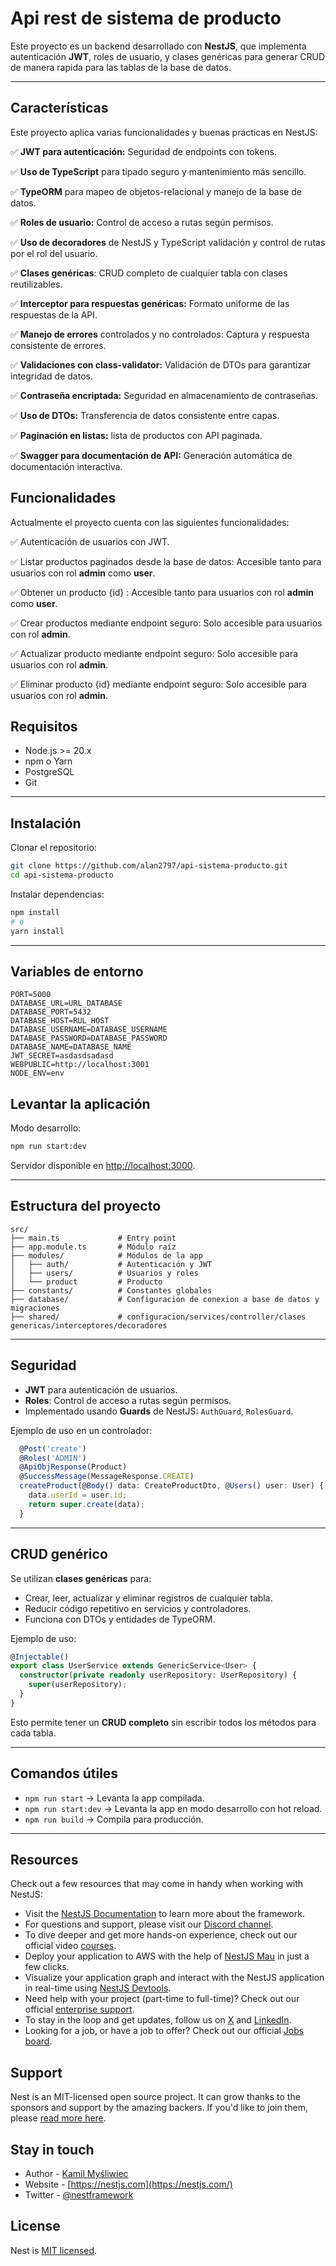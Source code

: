 # Api rest de sistema de producto

Este proyecto es un backend desarrollado con **NestJS**, que implementa autenticación **JWT**, roles de usuario, y clases genéricas para generar CRUD de manera rapida para las tablas de la base de datos.

---

## Características

Este proyecto aplica varias funcionalidades y buenas prácticas en NestJS:

✅ **JWT para autenticación:** Seguridad de endpoints con tokens.

✅ **Uso de TypeScript** para tipado seguro y mantenimiento más sencillo.

✅ **TypeORM** para mapeo de objetos-relacional y manejo de la base de datos.

✅ **Roles de usuario:** Control de acceso a rutas según permisos.

✅ **Uso de decoradores** de NestJS y TypeScript validación y control de rutas por el rol del usuario.

✅ **Clases genéricas**: CRUD completo de cualquier tabla con clases reutilizables.

✅ **Interceptor para respuestas genéricas:** Formato uniforme de las respuestas de la API.

✅ **Manejo de errores** controlados y no controlados: Captura y respuesta consistente de errores.

✅ **Validaciones con class-validator:** Validación de DTOs para garantizar integridad de datos.

✅ **Contraseña encriptada:** Seguridad en almacenamiento de contraseñas.

✅ **Uso de DTOs:** Transferencia de datos consistente entre capas.

✅ **Paginación en listas:** lista de productos con API paginada.

✅ **Swagger para documentación de API:** Generación automática de documentación interactiva.

## Funcionalidades

Actualmente el proyecto cuenta con las siguientes funcionalidades:

✅ Autenticación de usuarios con JWT.

✅ Listar productos paginados desde la base de datos: Accesible tanto para usuarios con rol **admin** como **user**.

✅ Obtener un producto {id} : Accesible tanto para usuarios con rol **admin** como **user**.

✅ Crear productos mediante endpoint seguro: Solo accesible para usuarios con rol **admin**.

✅ Actualizar producto mediante endpoint seguro: Solo accesible para usuarios con rol **admin**.

✅ Eliminar producto {id} mediante endpoint seguro: Solo accesible para usuarios con rol **admin**.

## Requisitos

- Node.js >= 20.x
- npm o Yarn
- PostgreSQL
- Git

---

## Instalación

Clonar el repositorio:

```bash
git clone https://github.com/alan2797/api-sistema-producto.git
cd api-sistema-producto
```

Instalar dependencias:

```bash
npm install
# o
yarn install
```

---

## Variables de entorno

```env
PORT=5000
DATABASE_URL=URL_DATABASE
DATABASE_PORT=5432
DATABASE_HOST=RUL_HOST
DATABASE_USERNAME=DATABASE_USERNAME
DATABASE_PASSWORD=DATABASE_PASSWORD
DATABASE_NAME=DATABASE_NAME
JWT_SECRET=asdasdsadasd
WEBPUBLIC=http://localhost:3001
NODE_ENV=env
```

## Levantar la aplicación

Modo desarrollo:

```bash
npm run start:dev
```

Servidor disponible en [http://localhost:3000](http://localhost:3000).

---

## Estructura del proyecto

```
src/
├── main.ts             # Entry point
├── app.module.ts       # Módulo raíz
├── modules/            # Módulos de la app
│   ├── auth/           # Autenticación y JWT
│   ├── users/          # Usuarios y roles
│   └── product         # Producto
├── constants/          # Constantes globales
├── database/           # Configuracion de conexion a base de datos y migraciones
├── shared/             # configuracion/services/controller/clases genericas/interceptores/decoradores
```

---

## Seguridad

- **JWT** para autenticación de usuarios.
- **Roles**: Control de acceso a rutas según permisos.
- Implementado usando **Guards** de NestJS: `AuthGuard`, `RolesGuard`.

Ejemplo de uso en un controlador:

```ts
  @Post('create')
  @Roles('ADMIN')
  @ApiObjResponse(Product)
  @SuccessMessage(MessageResponse.CREATE)
  createProduct(@Body() data: CreateProductDto, @Users() user: User) {
    data.userId = user.id;
    return super.create(data);
  }
```

---

## CRUD genérico

Se utilizan **clases genéricas** para:

- Crear, leer, actualizar y eliminar registros de cualquier tabla.
- Reducir código repetitivo en servicios y controladores.
- Funciona con DTOs y entidades de TypeORM.

Ejemplo de uso:

```ts
@Injectable()
export class UserService extends GenericService<User> {
  constructor(private readonly userRepository: UserRepository) {
    super(userRepository);
  }
}
```

Esto permite tener un **CRUD completo** sin escribir todos los métodos para cada tabla.

---

## Comandos útiles

- `npm run start` → Levanta la app compilada.
- `npm run start:dev` → Levanta la app en modo desarrollo con hot reload.
- `npm run build` → Compila para producción.

---

## Resources

Check out a few resources that may come in handy when working with NestJS:

- Visit the [NestJS Documentation](https://docs.nestjs.com) to learn more about the framework.
- For questions and support, please visit our [Discord channel](https://discord.gg/G7Qnnhy).
- To dive deeper and get more hands-on experience, check out our official video [courses](https://courses.nestjs.com/).
- Deploy your application to AWS with the help of [NestJS Mau](https://mau.nestjs.com) in just a few clicks.
- Visualize your application graph and interact with the NestJS application in real-time using [NestJS Devtools](https://devtools.nestjs.com).
- Need help with your project (part-time to full-time)? Check out our official [enterprise support](https://enterprise.nestjs.com).
- To stay in the loop and get updates, follow us on [X](https://x.com/nestframework) and [LinkedIn](https://linkedin.com/company/nestjs).
- Looking for a job, or have a job to offer? Check out our official [Jobs board](https://jobs.nestjs.com).

## Support

Nest is an MIT-licensed open source project. It can grow thanks to the sponsors and support by the amazing backers. If you'd like to join them, please [read more here](https://docs.nestjs.com/support).

## Stay in touch

- Author - [Kamil Myśliwiec](https://twitter.com/kammysliwiec)
- Website - [https://nestjs.com](https://nestjs.com/)
- Twitter - [@nestframework](https://twitter.com/nestframework)

## License

Nest is [MIT licensed](https://github.com/nestjs/nest/blob/master/LICENSE).
